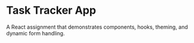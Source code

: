# Task Tracker App

A React assignment that demonstrates components, hooks, theming, and dynamic form handling.